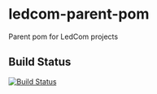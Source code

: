 ledcom-parent-pom
=================

Parent pom for LedCom projects

Build Status
------------
[![Build Status](https://travis-ci.org/gehel/ledcom-parent-pom.svg?branch=master)](https://travis-ci.org/gehel/ledcom-parent-pom)
